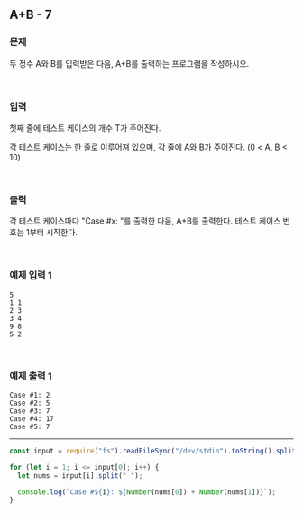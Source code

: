 ## A+B - 7

### 문제

두 정수 A와 B를 입력받은 다음, A+B를 출력하는 프로그램을 작성하시오.

<br/>

### 입력

첫째 줄에 테스트 케이스의 개수 T가 주어진다.

각 테스트 케이스는 한 줄로 이루어져 있으며, 각 줄에 A와 B가 주어진다. (0 < A, B < 10)

<br/>

### 출력

각 테스트 케이스마다 "Case #x: "를 출력한 다음, A+B를 출력한다. 테스트 케이스 번호는 1부터 시작한다.

<br/>

### 예제 입력 1

```
5
1 1
2 3
3 4
9 8
5 2
```

<br/>

### 예제 출력 1

```
Case #1: 2
Case #2: 5
Case #3: 7
Case #4: 17
Case #5: 7
```

---

```js
const input = require("fs").readFileSync("/dev/stdin").toString().split("\n");

for (let i = 1; i <= input[0]; i++) {
  let nums = input[i].split(" ");

  console.log(`Case #${i}: ${Number(nums[0]) + Number(nums[1])}`);
}
```
